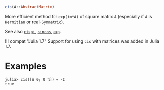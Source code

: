 ```julia
cis(A::AbstractMatrix)
```

More efficient method for `exp(im*A)` of square matrix `A` (especially if `A` is `Hermitian` or real-`Symmetric`).

See also [`cispi`](@ref), [`sincos`](@ref), [`exp`](@ref).

!!! compat "Julia 1.7"
    Support for using `cis` with matrices was added in Julia 1.7.


# Examples

```jldoctest
julia> cis([π 0; 0 π]) ≈ -I
true
```
